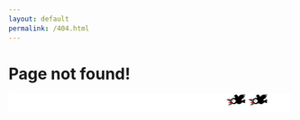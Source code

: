 ```yaml
---
layout: default
permalink: /404.html
---
```


# Page not found!
<marquee bgcolor="white">
<img src="/assets/images/bird.gif">
<img src="/assets/images/bird.gif">
</marquee>